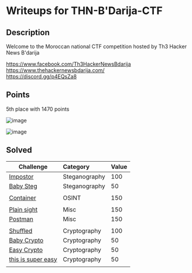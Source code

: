 # Writeups for THN-B'Darija-CTF
 
## Description  

Welcome to the Moroccan national CTF competition hosted by Th3 Hacker News B'darija

https://www.facebook.com/Th3HackerNewsBdarija  
https://www.thehackernewsbdarija.com/  
https://discord.gg/p4EQsZa8  

## Points

5th place with 1470 points 

![image](https://user-images.githubusercontent.com/72421091/163735500-dfc01e96-2e57-4675-aee6-90bfcfc7da6a.png)

![image](https://user-images.githubusercontent.com/72421091/163735546-2bc8c0ec-29f9-4951-a881-4565aa3c0779.png)


## Solved 

Challenge | Category | Value      
----------|:---------|:-----------
[Impostor](https://github.com/BaadMaro/CTF/tree/main/THN-B'Darija-CTF/Steganography/Impostor) | Steganography | 100
[Baby Steg](https://github.com/BaadMaro/CTF/tree/main/THN-B'Darija-CTF/Steganography/Baby%20Steg) | Steganography | 50
[]() | []() | []()
[Container](https://github.com/BaadMaro/CTF/tree/main/THN-B'Darija-CTF/OSINT/Container) | OSINT | 150
[]() | []() | []()
[Plain sight](https://github.com/BaadMaro/CTF/tree/main/THN-B'Darija-CTF/Misc/Plain%20sight) | Misc | 150  
[Postman](https://github.com/BaadMaro/CTF/tree/main/THN-B'Darija-CTF/Misc/Postman) | Misc | 150  
[]() | []() | []()
[Shuffled](https://github.com/BaadMaro/CTF/tree/main/THN-B'Darija-CTF/Cryprography/Shuffled) | Cryptography | 100
[Baby Crypto](https://github.com/BaadMaro/CTF/tree/main/THN-B'Darija-CTF/Cryprography/Baby%20Crypto) | Cryptography | 50  
[Easy Crypto](https://github.com/BaadMaro/CTF/tree/main/THN-B'Darija-CTF/Cryprography/Easy%20Crypto) | Cryptography | 50  
[this is super easy](https://github.com/BaadMaro/CTF/tree/main/THN-B'Darija-CTF/Cryprography/this%20is%20super%20easy) | Cryptography | 50
[]() | []() | []()


